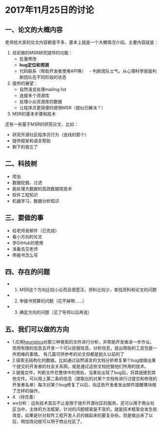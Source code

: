 # 2017年11月25日的讨论

## 一、论文的大概内容

老师给大家的论文内容都差不多，基本上就是一个大概情况介绍。主要内容就是：

1. 目前做的MSR研究提供的功能：
   - 批量修改
   - **bug定位和预测**
   - 代码联系（帮助开发者使用API等）
   - 判断团队士气，从心理科学层面判断团队在不同阶段的状态
2. 提供的展望：
   - 自然语言处理mailing list
   - 连接多个资源库
   - 处理小众资源库的数据
   - 让程序员更简便的使用MSR（貌似已解决？）
3. MSR的基本步骤和技术

还有一些基于MSR的研究论文，比如：

- 研究开源社区程序员行为（连线的那个）
- 提供框架和语言帮助
- 剩下的我忘了

## 二、科技树

- 爬虫
- 数据挖掘、过滤
- 能处理大数据的高效数据库技术
- 软件工程知识
- 机器学习，数据分析知识

## 三、要做的事

- 给老师发邮件（已完成）
- 看小方向的论文
- 学GitHub的使用
- 准备去见老师
- 申报书怎么写

## 四、存在的问题

- 1. MSR这个方向比较小众而且很宽泛，资料比较少，查找资料和论文的问题
- 2. 申报书预算的问题（花不掉啊……）
- 3. 确定方向的问题（见了导师以后再说）
## 五、我们可以做的方向
- 1.应用[heuristics](https://en.wikipedia.org/wiki/Heuristic)对那三种类型的文件进行分析，并帮助开发者进一步作业。
但用有限的信息去开发一个可以挖掘信息，分析信息，提出帮助的工具包是一件困难的事情。
有几篇可供参考的论文但都是挺久以前的了
- 2.探索无结构化的数据。比如通过自然语言的文档分析修复某个bug或做出某个提交的开发者的社会关系网，或是通过这些文档挖掘他们所用的技术。
- 3.链接文件，判断文件在整体中的用处，当某处出现了bug后，将其链接到其他文件。可以用上第二条的信息（提取出的对某个文档有进行过提交和修改的开发者名单）每次对某个bug修复了以后，向这些开发者发出邮件提醒哪块做了怎样的操作。
- 4.（待完善）
- wx分析：这些技术其实不止是限于提升开源社区的服务，还可以用于商业社区当中，主体的方法框架，针对的问题框架是不变的，就是技术框架会发生些改变，如果是针对软件工程开发人员的做起来的要复杂些，但是做出来了以后，稍加改动就可以用于商业社区了。

